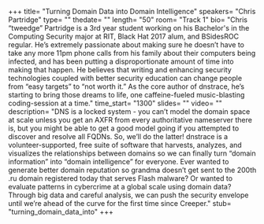 +++
title= "Turning Domain Data into Domain Intelligence"
speakers= "Chris Partridge"
type= ""
thedate= ""
length= "50"
room= "Track 1"
bio= "Chris “tweedge” Partridge is a 3rd year student working on his Bachelor&#x27;s in the Computing Security major at RIT, Black Hat 2017 alum, and BSidesROC regular. He’s extremely passionate about making sure he doesn’t have to take any more 11pm phone calls from his family about their computers being infected, and has been putting a disproportionate amount of time into making that happen. He believes that writing and enhancing security technologies coupled with better security education can change people from “easy targets” to “not worth it.” As the core author of dnstrace, he’s starting to bring those dreams to life, one caffeine-fueled music-blasting coding-session at a time."
time_start= "1300"
slides= ""
video= ""
description= "DNS is a locked system - you can’t model the domain space at scale unless you get an AXFR from every authoritative nameserver there is, but you might be able to get a good model going if you attempted to discover and resolve all FQDNs. So, we’ll do the latter! dnstrace is a volunteer-supported, free suite of software that harvests, analyzes, and visualizes the relationships between domains so we can finally turn “domain information” into “domain intelligence” for everyone. Ever wanted to generate better domain reputation so grandma doesn’t get sent to the 200th .ru domain registered today that serves Flash malware? Or wanted to evaluate patterns in cybercrime at a global scale using domain data? Through big data and careful analysis, we can push the security envelope until we’re ahead of the curve for the first time since Creeper."
stub= "turning_domain_data_into"
+++